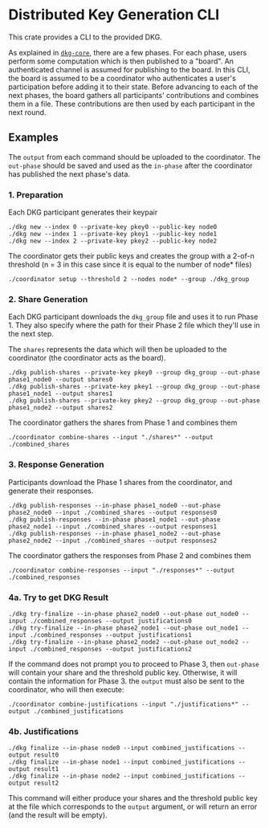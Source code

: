 # Distributed Key Generation CLI

This crate provides a CLI to the provided DKG. 

As explained in [`dkg-core`](../dkg-core), there are a few phases. For each phase, users perform some computation which is then published to a "board". An authenticated channel is assumed for publishing to the board. In this CLI, the board is assumed to be a coordinator who authenticates a user's participation before adding it to their state. Before advancing to each of the next phases, the board gathers all participants' contributions and combines them in a file. These contributions are then used by each participant in the next round.

## Examples

The `output` from each command should be uploaded to the coordinator. The `out-phase` should be saved and used as the `in-phase` after the coordinator has published the next phase's data.

### 1. Preparation

Each DKG participant generates their keypair

```
./dkg new --index 0 --private-key pkey0 --public-key node0
./dkg new --index 1 --private-key pkey1 --public-key node1
./dkg new --index 2 --private-key pkey2 --public-key node2
```

The coordinator gets their public keys and creates the group with a 2-of-n threshold (n = 3 in this case since it is equal to the number of node\* files)

```
./coordinator setup --threshold 2 --nodes node* --group ./dkg_group
```

### 2. Share Generation

Each DKG participant downloads the `dkg_group` file and uses it to run Phase 1. They also specify
where the path for their Phase 2 file which they'll use in the next step. 

The `shares` represents the data which will then be uploaded to the coordinator (the coordinator acts as the board).

```
./dkg publish-shares --private-key pkey0 --group dkg_group --out-phase phase1_node0 --output shares0
./dkg publish-shares --private-key pkey1 --group dkg_group --out-phase phase1_node1 --output shares1
./dkg publish-shares --private-key pkey2 --group dkg_group --out-phase phase1_node2 --output shares2
```

The coordinator gathers the shares from Phase 1 and combines them

```
./coordinator combine-shares --input "./shares*" --output ./combined_shares
```

### 3. Response Generation

Participants download the Phase 1 shares from the coordinator, and generate their responses.

```
./dkg publish-responses --in-phase phase1_node0 --out-phase phase2_node0 --input ./combined_shares --output responses0
./dkg publish-responses --in-phase phase1_node1 --out-phase phase2_node1 --input ./combined_shares --output responses1
./dkg publish-responses --in-phase phase1_node2 --out-phase phase2_node2 --input ./combined_shares --output responses2
```

The coordinator gathers the responses from Phase 2 and combines them

```
./coordinator combine-responses --input "./responses*" --output ./combined_responses
```

### 4a. Try to get DKG Result 

```
./dkg try-finalize --in-phase phase2_node0 --out-phase out_node0 --input ./combined_responses --output justifications0
./dkg try-finalize --in-phase phase2_node1 --out-phase out_node1 --input ./combined_responses --output justifications1
./dkg try-finalize --in-phase phase2_node2 --out-phase out_node2 --input ./combined_responses --output justifications2
```

If the command does not prompt you to proceed to Phase 3, then `out-phase` will contain your share and the threshold public key.
Otherwise, it will contain the information for Phase 3. the `output` must also be sent to the coordinator, who will then execute:

```
./coordinator combine-justifications --input "./justifications*" --output ./combined_justifications
```

### 4b. Justifications 

```
./dkg finalize --in-phase node0 --input combined_justifications --output result0
./dkg finalize --in-phase node1 --input combined_justifications --output result1
./dkg finalize --in-phase node2 --input combined_justifications --output result2
```

This command will either produce your shares and the threshold public key at the file which corresponds to the `output` argument, or will
return an error (and the result will be empty).
